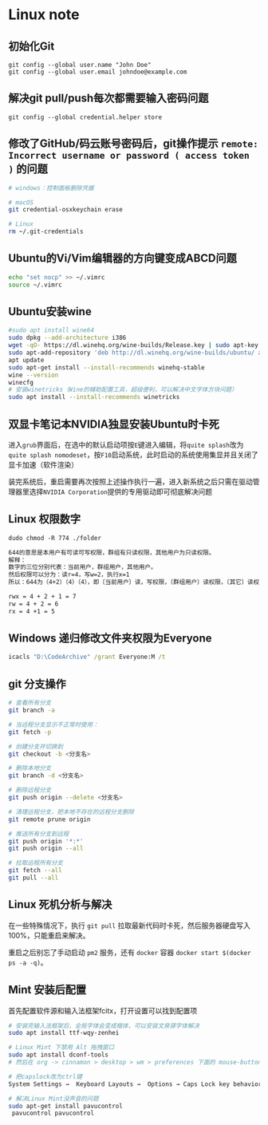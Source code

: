 # Linux note

## 初始化Git

```
git config --global user.name "John Doe"
git config --global user.email johndoe@example.com
```

## 解决git pull/push每次都需要输入密码问题

```
git config --global credential.helper store
```

## 修改了GitHub/码云账号密码后，git操作提示 `remote: Incorrect username or password ( access token )` 的问题

```sh
# windows：控制面板删除凭据

# macOS
git credential-osxkeychain erase

# Linux
rm ~/.git-credentials
```

## Ubuntu的Vi/Vim编辑器的方向键变成ABCD问题

```sh
echo "set nocp" >> ~/.vimrc
source ~/.vimrc
```

## Ubuntu安装wine

```sh
#sudo apt install wine64
sudo dpkg --add-architecture i386
wget -qO- https://dl.winehq.org/wine-builds/Release.key | sudo apt-key add -
sudo apt-add-repository 'deb http://dl.winehq.org/wine-builds/ubuntu/ artful main'
apt update
sudo apt-get install --install-recommends winehq-stable
wine --version
winecfg
# 安装winetricks（Wine的辅助配置工具，超级便利，可以解决中文字体方块问题）
sudo apt install --install-recommends winetricks
```

## 双显卡笔记本NVIDIA独显安装Ubuntu时卡死

进入`grub`界面后，在选中的默认启动项按`E`键进入编辑，将`quite splash`改为`quite splash nomodeset`，按`F10`启动系统，此时启动的系统使用集显并且关闭了显卡加速（软件渲染）

装完系统后，重启需要再次按照上述操作执行一遍，进入新系统之后只需在驱动管理器里选择`NVIDIA Corporation`提供的专用驱动即可彻底解决问题

## Linux 权限数字

```txt
dudo chmod -R 774 ./folder

644的意思是本用户有可读可写权限，群组有只读权限，其他用户为只读权限。
解释：
数字的三位分别代表：当前用户，群组用户，其他用户。
然后权限可以分为：读r=4，写w=2，执行x=1
所以：644为（4+2）（4）（4），即〔当前用户〕读，写权限，〔群组用户〕读权限，〔其它〕读权限

rwx = 4 + 2 + 1 = 7
rw = 4 + 2 = 6
rx = 4 +1 = 5
```

## Windows 递归修改文件夹权限为Everyone

```cmd
icacls "D:\CodeArchive" /grant Everyone:M /t
```

## git 分支操作

```sh
# 查看所有分支
git branch -a

# 当远程分支显示不正常时使用：
git fetch -p

# 创建分支并切换到
git checkout -b <分支名>

# 删除本地分支
git branch -d <分支名>

# 删除远程分支
git push origin --delete <分支名>

# 清理远程分支，把本地不存在的远程分支删除
git remote prune origin

# 推送所有分支到远程
git push origin '*:*'
git push origin --all

# 拉取远程所有分支
git fetch --all
git pull --all
```

## Linux 死机分析与解决

在一些特殊情况下，执行 `git pull` 拉取最新代码时卡死，然后服务器硬盘写入100%，只能重启来解决。

重启之后别忘了手动启动 `pm2` 服务，还有 `docker` 容器 `docker start $(docker ps -a -q)`。

## Mint 安装后配置

首先配置软件源和输入法框架fcitx，打开设置可以找到配置项

```sh
# 安装完输入法框架后，全局字体会变成楷体，可以安装文泉驿字体解决
sudo apt install ttf-wqy-zenhei

# Linux Mint 下禁用 Alt 拖拽窗口 
sudo apt install dconf-tools
# 然后在 org -> cinnamon > desktop > wm > preferences 下面的 mouse-button-modifier 中修改 <Alt> 变为 <Super> 或者 <Ctrl>。

# 把capslock改为ctrl键
System Settings →  Keyboard Layouts →  Options → Caps Lock key behavior → Select Make Caps Lock an additional

# 解决Linux Mint没声音的问题
sudo apt-get install pavucontrol
 pavucontrol pavucontrol 
```
